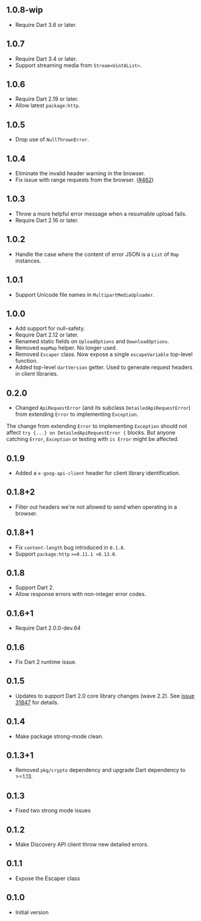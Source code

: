 ## 1.0.8-wip

- Require Dart 3.6 or later.

## 1.0.7

- Require Dart 3.4 or later.
- Support streaming media from `Stream<Uint8List>`.

## 1.0.6

- Require Dart 2.19 or later.
- Allow latest `package:http`.

## 1.0.5

- Drop use of `NullThrownError`.

## 1.0.4

- Eliminate the invalid header warning in the browser.
- Fix issue with range requests from the browser.
  ([#462](https://github.com/google/googleapis.dart/issues/462))

## 1.0.3

- Throw a more helpful error message when a resumable upload fails.
- Require Dart 2.16 or later.

## 1.0.2

- Handle the case where the content of error JSON is a `List` of `Map`
  instances.

## 1.0.1

- Support Unicode file names in `MultipartMediaUploader`.

## 1.0.0

- Add support for null-safety.
- Require Dart 2.12 or later.
- Renamed static fields on `UploadOptions` and `DownloadOptions`.
- Removed `mapMap` helper. No longer used.
- Removed `Escaper` class. Now expose a single `escapeVariable` top-level
  function.
- Added top-level `dartVersion` getter. Used to generate request headers in
  client libraries.

## 0.2.0

- Changed `ApiRequestError` (and its subclass `DetailedApiRequestError`) from
  extending `Error` to implementing `Exception`.

The change from extending `Error` to implementing `Exception` should not affect
`try {...} on DetailedApiRequestError {` blocks. But anyone catching `Error`,
`Exception` or testing with `is Error` might be affected.

## 0.1.9

- Added a `x-goog-api-client` header for client library identification.

## 0.1.8+2

- Filter out headers we're not allowed to send when operating in a browser.

## 0.1.8+1

- Fix `content-length` bug introduced in `0.1.8`.
- Support `package:http` `>=0.11.1 <0.13.0`.

## 0.1.8

- Support Dart 2.
- Allow response errors with non-integer error codes.

## 0.1.6+1

- Require Dart 2.0.0-dev.64

## 0.1.6

- Fix Dart 2 runtime issue.

## 0.1.5

- Updates to support Dart 2.0 core library changes (wave 2.2). See [issue
  31847][sdk#31847] for details.

  [sdk#31847]: https://github.com/dart-lang/sdk/issues/31847

## 0.1.4

- Make package strong-mode clean.

## 0.1.3+1

- Removed `pkg/crypto` dependency and upgrade Dart dependency to >=1.13.

## 0.1.3

- Fixed two strong mode issues

## 0.1.2

- Make Discovery API client throw new detailed errors.

## 0.1.1

- Expose the Escaper class

## 0.1.0

- Initial version
